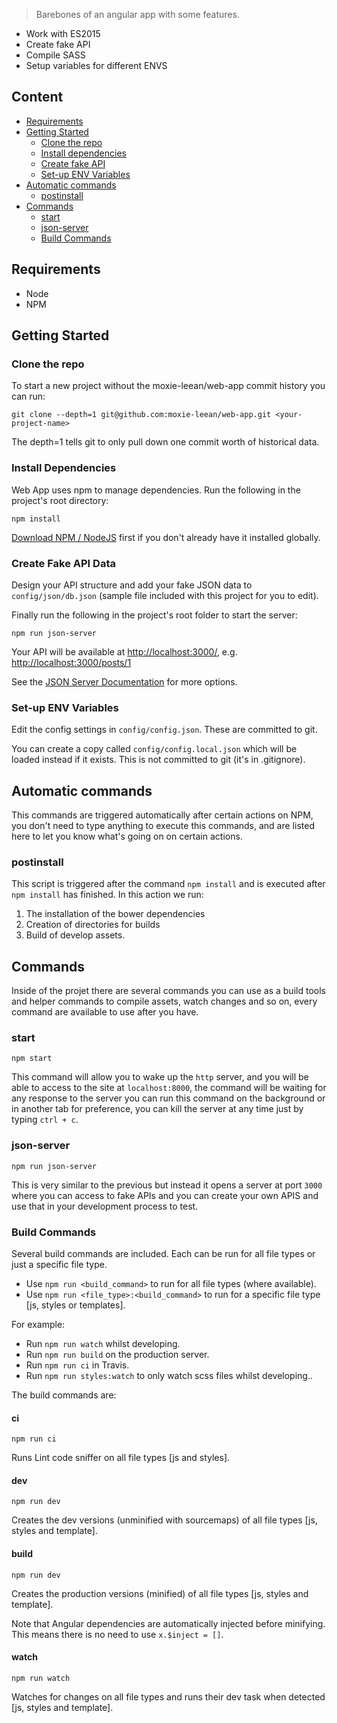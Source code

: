 > Barebones of an angular app with some features.

- Work with ES2015
- Create fake API
- Compile SASS
- Setup variables for different ENVS

## Content

- [Requirements](#requirements)
- [Getting Started](#getting-started)
  - [Clone the repo](#clone-the-repo)
  - [Install dependencies](#install-dependencies)
  - [Create fake API](#create-fake-api-data)
  - [Set-up ENV Variables](#set-up-env-variables)
- [Automatic commands](#automatic-commands)
  - [postinstall](#postinstall)
- [Commands](#commands)
  - [start](#start)
  - [json-server](#json-server)
  - [Build Commands](#build-commands)

## Requirements

- Node
- NPM

## Getting Started

### Clone the repo
To start a new project without the moxie-leean/web-app commit history you can run:

```
git clone --depth=1 git@github.com:moxie-leean/web-app.git <your-project-name>
```

The depth=1 tells git to only pull down one commit worth of historical data.

### Install Dependencies
Web App uses npm to manage dependencies. Run the following in the project's root directory:

```
npm install
```

[Download NPM / NodeJS](https://nodejs.org) first if you don't already have it installed globally.

### Create Fake API Data

Design your API structure and add your fake JSON data to ```config/json/db.json``` (sample file included with this project for you to edit).  

Finally run the following in the project's root folder to start the server:  

```
npm run json-server
```

Your API will be available at [http://localhost:3000/](http://localhost:3000/), e.g. [http://localhost:3000/posts/1](http://localhost:3000/posts/1)

See the [JSON Server Documentation](https://github.com/typicode/json-server) for more options.

### Set-up ENV Variables
Edit the config settings in ```config/config.json```. These are committed to git.

You can create a copy called ```config/config.local.json``` which will be loaded instead if it exists. This is not committed to git (it's in .gitignore).

## Automatic commands

This commands are triggered automatically after certain actions on NPM, you don't need to type anything to execute this commands, and are listed here to let you know what's going on on certain actions.

### postinstall

This script is triggered after the command `npm install` and is executed after `npm install` has finished. In this action we run:

1. The installation of the bower dependencies
2. Creation of directories for builds
3. Build of develop assets.

## Commands 

Inside of the projet there are several commands you can use as a build tools and helper commands to compile assets, watch changes and so on, every command are available to use after you have.

### start  

```
npm start
```

This command will allow you to wake up the `http` server, and you will be able to access to the site at `localhost:8000`, the command will be waiting for any response to the server you can run this command on the background or in another tab for preference, you can kill the server at any time just by typing `ctrl + c`.

### json-server  

```
npm run json-server
```

This is very similar to the previous but instead it opens a server at
port `3000` where you can access to fake APIs and you can create your
own APIS and use that in your development process to test. 


### Build Commands

Several build commands are included. Each can be run for all file types or just a specific file type.

- Use ```npm run <build_command>``` to run for all file types (where available).
- Use ```npm run <file_type>:<build_command>``` to run for a specific file type [js, styles or templates].

For example:

- Run ```npm run watch``` whilst developing.
- Run ```npm run build``` on the production server.
- Run ```npm run ci``` in Travis.
- Run ```npm run styles:watch``` to only watch scss files whilst developing..
 

The build commands are:

#### ci

```
npm run ci
```

Runs Lint code sniffer on all file types [js and styles].

#### dev

```
npm run dev
```

Creates the dev versions (unminified with sourcemaps) of all file types [js, styles and template].

#### build

```
npm run dev
```

Creates the production versions (minified) of all file types [js, styles and template].

Note that Angular dependencies are automatically injected before minifying. This means there is no need to use ```x.$inject = []```.

#### watch

```
npm run watch
```

Watches for changes on all file types and runs their dev task when detected [js, styles and template].
